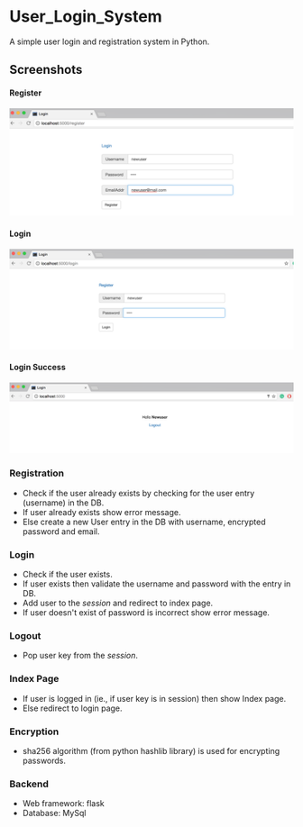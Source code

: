 # User_Login_System
A simple user login and registration system in Python.

## Screenshots
#### Register
![Alt text](screenshots/register.png?raw=true "Register")
#### Login
![Alt text](screenshots/login.png?raw=true "Login")
#### Login Success
![Alt text](screenshots/login_success.png?raw=true "Login Success")

### Registration
* Check if the user already exists by checking for the user entry (username) in the DB.
* If user already exists show error message.
* Else create a new User entry in the DB with username, encrypted password and email.

### Login
* Check if the user exists.
* If user exists then validate the username and password with the entry in DB.
* Add user to the *session* and redirect to index page.
* If user doesn't exist of password is incorrect show error message.

### Logout
* Pop user key from the *session*.

### Index Page
* If user is logged in (ie., if user key is in session) then show Index page.
* Else redirect to login page.

### Encryption
* sha256 algorithm (from python hashlib library) is used for encrypting passwords.

### Backend
* Web framework: flask
* Database: MySql
